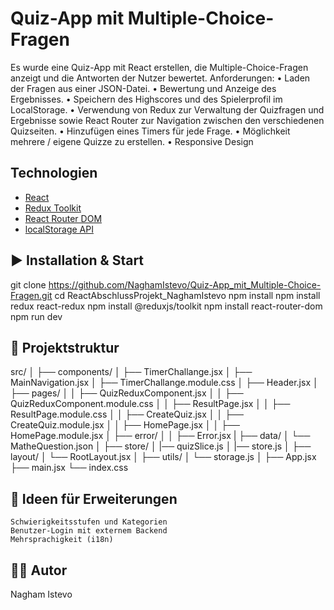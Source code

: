 

# Quiz-App mit Multiple-Choice-Fragen
Es wurde eine Quiz-App mit React erstellen, die Multiple-Choice-Fragen anzeigt und die Antworten der Nutzer bewertet.
Anforderungen:
•	Laden der Fragen aus einer JSON-Datei.
•	Bewertung und Anzeige des Ergebnisses.
•	Speichern des Highscores und des Spielerprofil im LocalStorage.
•	Verwendung von Redux zur Verwaltung der Quizfragen und Ergebnisse sowie React Router zur Navigation zwischen den verschiedenen Quizseiten.
•	Hinzufügen eines Timers für jede Frage.
•	Möglichkeit mehrere / eigene Quizze zu erstellen.
•   Responsive Design

## Technologien

- [React](https://reactjs.org/)
- [Redux Toolkit](https://redux-toolkit.js.org/)
- [React Router DOM](https://reactrouter.com/)
- [localStorage API](https://developer.mozilla.org/en-US/docs/Web/API/Window/localStorage)



## ▶️ Installation & Start
git clone https://github.com/NaghamIstevo/Quiz-App_mit_Multiple-Choice-Fragen.git 
cd ReactAbschlussProjekt_NaghamIstevo
npm install
npm install redux react-redux
npm install @reduxjs/toolkit
npm install react-router-dom
npm run dev


## 📁 Projektstruktur
src/
│
├── components/
│ ├── TimerChallange.jsx
│ ├── MainNavigation.jsx
│ ├── TimerChallange.module.css
│ ├── Header.jsx
│ ├── pages/
│ │ ├── QuizReduxComponent.jsx
│ │ ├── QuizReduxComponent.module.css
│ │ ├── ResultPage.jsx
│ │ ├── ResultPage.module.css
│ │ ├── CreateQuiz.jsx
│ │ ├── CreateQuiz.module.jsx
│ │ ├── HomePage.jsx
│ │ ├── HomePage.module.jsx
│ ├── error/
│ │ ├── Error.jsx
|
├── data/
│ └── MatheQuestion.json
│
├── store/
│ |── quizSlice.js
│ |── store.js
│
├── layout/
│ └── RootLayout.jsx
│
├── utils/
│ └── storage.js
│
├── App.jsx
├── main.jsx
└── index.css



## 🧠 Ideen für Erweiterungen

    Schwierigkeitsstufen und Kategorien
    Benutzer-Login mit externem Backend
    Mehrsprachigkeit (i18n)


## 👨‍💻 Autor

Nagham Istevo
